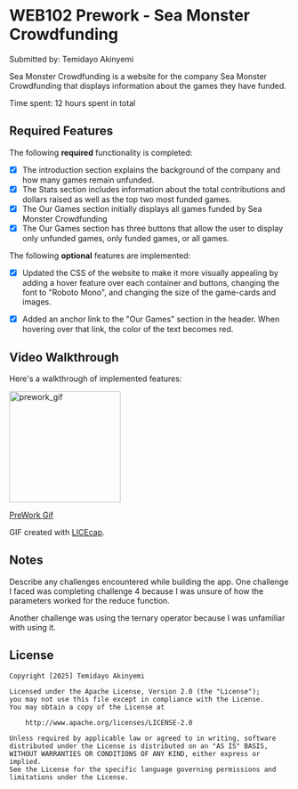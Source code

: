 # WEB102 Prework - Sea Monster Crowdfunding

Submitted by: Temidayo Akinyemi

Sea Monster Crowdfunding is a website for the company Sea Monster Crowdfunding that displays information about the games they have funded.

Time spent: 12 hours spent in total

## Required Features

The following **required** functionality is completed:

* [x] The introduction section explains the background of the company and how many games remain unfunded.
* [x] The Stats section includes information about the total contributions and dollars raised as well as the top two most funded games.
* [x] The Our Games section initially displays all games funded by Sea Monster Crowdfunding
* [x] The Our Games section has three buttons that allow the user to display only unfunded games, only funded games, or all games.

The following **optional** features are implemented:

* [x] Updated the CSS of the website to make it more visually appealing by adding a hover feature over each container and buttons, changing the font to "Roboto Mono", and changing the size of the game-cards and images.

* [x] Added an anchor link to the "Our Games" section in the header. When hovering over that link, the color of the text becomes red.

## Video Walkthrough

Here's a walkthrough of implemented features:

<img src='prework_gif.gif' title='prework_gif' width='200' alt='prework_gif' />

<a href="https://giphy.com/embed/E6jhLqU1QQgAAZBrMR">PreWork Gif</a> 
<!-- <p><a href="https://giphy.com/gifs/E6jhLqU1QQgAAZBrMR">via GIPHY</a></p> -->

<!-- Replace this with whatever GIF tool you used! -->
GIF created with <a href='https://www.cockos.com/licecap/'>LICEcap</a>.  
<!-- Recommended tools:
[Kap](https://getkap.co/) for macOS
[ScreenToGif](https://www.screentogif.com/) for Windows
[peek](https://github.com/phw/peek) for Linux. -->

## Notes

Describe any challenges encountered while building the app.
One challenge I faced was completing challenge 4 because I was unsure of how the parameters worked for the reduce function.

Another challenge was using the ternary operator because I was unfamiliar with using it.

## License

    Copyright [2025] Temidayo Akinyemi

    Licensed under the Apache License, Version 2.0 (the "License");
    you may not use this file except in compliance with the License.
    You may obtain a copy of the License at

        http://www.apache.org/licenses/LICENSE-2.0

    Unless required by applicable law or agreed to in writing, software
    distributed under the License is distributed on an "AS IS" BASIS,
    WITHOUT WARRANTIES OR CONDITIONS OF ANY KIND, either express or implied.
    See the License for the specific language governing permissions and
    limitations under the License.

